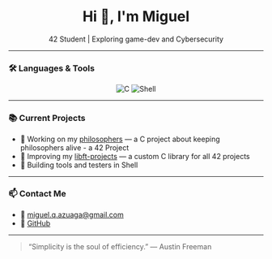 <h1 align="center">Hi 👋, I'm Miguel</h1>
<p align="center">42 Student | Exploring game-dev and Cybersecurity</p>

---

### 🛠️ Languages & Tools
<p align="center">
  <img src="https://img.shields.io/badge/C-00599C?style=for-the-badge&logo=c&logoColor=white" alt="C" />
  <img src="https://img.shields.io/badge/Shell-121011?style=for-the-badge&logo=gnu-bash&logoColor=white" alt="Shell" />
  <!--<img src="https://img.shields.io/badge/GameMaker-000000?style=for-the-badge&logo=yo&logoColor=white" alt="GameMaker" />-->
</p>

---

### 📚 Current Projects
- 🔧 Working on my [philosophers](https://github.com/MiguelAzuaga/42-philosophers) — a C project about keeping philosophers alive - a 42 Project
- 🔧 Improving my [libft-projects](https://github.com/MiguelAzuaga/libft-projects) — a custom C library for all 42 projects
- 🐚 Building tools and testers in Shell

---

### 📫 Contact Me
- 💌 [miguel.q.azuaga@gmail.com](mailto:miguel.q.azuaga@gmail.com)
- 🐙 [GitHub](https://github.com/MiguelAzuaga)

---

> “Simplicity is the soul of efficiency.” — Austin Freeman
